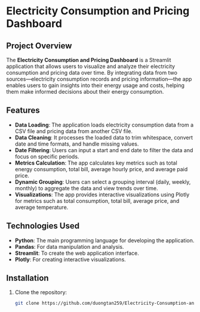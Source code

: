 # Electricity Consumption and Pricing Dashboard

## Project Overview

The **Electricity Consumption and Pricing Dashboard** is a Streamlit application that allows users to visualize and analyze their electricity consumption and pricing data over time. By integrating data from two sources—electricity consumption records and pricing information—the app enables users to gain insights into their energy usage and costs, helping them make informed decisions about their energy consumption.

## Features

- **Data Loading**: The application loads electricity consumption data from a CSV file and pricing data from another CSV file.
- **Data Cleaning**: It processes the loaded data to trim whitespace, convert date and time formats, and handle missing values.
- **Date Filtering**: Users can input a start and end date to filter the data and focus on specific periods.
- **Metrics Calculation**: The app calculates key metrics such as total energy consumption, total bill, average hourly price, and average paid price.
- **Dynamic Grouping**: Users can select a grouping interval (daily, weekly, monthly) to aggregate the data and view trends over time.
- **Visualizations**: The app provides interactive visualizations using Plotly for metrics such as total consumption, total bill, average price, and average temperature.

## Technologies Used

- **Python**: The main programming language for developing the application.
- **Pandas**: For data manipulation and analysis.
- **Streamlit**: To create the web application interface.
- **Plotly**: For creating interactive visualizations.

## Installation

1. Clone the repository:

   ```bash
   git clone https://github.com/duongtan259/Electricity-Consumption-and-Pricing.git
   ```
